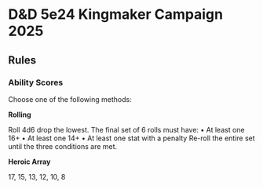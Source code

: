 # D&D 5e24 Kingmaker Campaign 2025

## Rules
### Ability Scores
Choose one of the following methods:

**Rolling**

Roll 4d6 drop the lowest. The final set of 6 rolls must have:
	• At least one 16+
	• At least one 14+
	• At least one stat with a penalty
Re-roll the entire set until the three conditions are met.

**Heroic Array**

17, 15, 13, 12, 10, 8
